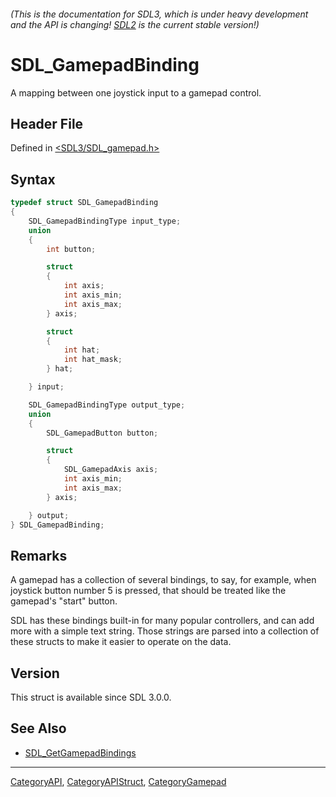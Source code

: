 ###### (This is the documentation for SDL3, which is under heavy development and the API is changing! [SDL2](https://wiki.libsdl.org/SDL2/) is the current stable version!)
# SDL_GamepadBinding

A mapping between one joystick input to a gamepad control.

## Header File

Defined in [<SDL3/SDL_gamepad.h>](https://github.com/libsdl-org/SDL/blob/main/include/SDL3/SDL_gamepad.h)

## Syntax

```c
typedef struct SDL_GamepadBinding
{
    SDL_GamepadBindingType input_type;
    union
    {
        int button;

        struct
        {
            int axis;
            int axis_min;
            int axis_max;
        } axis;

        struct
        {
            int hat;
            int hat_mask;
        } hat;

    } input;

    SDL_GamepadBindingType output_type;
    union
    {
        SDL_GamepadButton button;

        struct
        {
            SDL_GamepadAxis axis;
            int axis_min;
            int axis_max;
        } axis;

    } output;
} SDL_GamepadBinding;
```

## Remarks

A gamepad has a collection of several bindings, to say, for example, when
joystick button number 5 is pressed, that should be treated like the
gamepad's "start" button.

SDL has these bindings built-in for many popular controllers, and can add
more with a simple text string. Those strings are parsed into a collection
of these structs to make it easier to operate on the data.

## Version

This struct is available since SDL 3.0.0.

## See Also

- [SDL_GetGamepadBindings](SDL_GetGamepadBindings)

----
[CategoryAPI](CategoryAPI), [CategoryAPIStruct](CategoryAPIStruct), [CategoryGamepad](CategoryGamepad)

